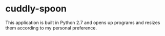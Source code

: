 # cuddly-spoon
This application is built in Python 2.7 and opens up programs and resizes them according to my personal preference.
